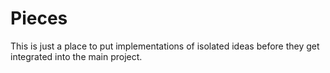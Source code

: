 # Pieces

This is just a place to put implementations of isolated ideas before they get integrated into the main project.
